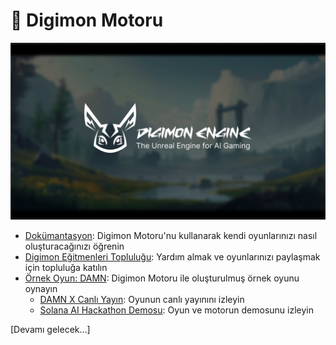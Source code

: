 # 🧌 Digimon Motoru

![Digimon Motoru](./assets/digimon-engine.jpg)
- [Dokümantasyon](https://docs.digimon.tech/digimon): Digimon Motoru'nu kullanarak kendi oyunlarınızı nasıl oluşturacağınızı öğrenin
- [Digimon Eğitmenleri Topluluğu](https://docs.digimon.tech/digimon/community/welcome-aboard-digimon-trainers): Yardım almak ve oyunlarınızı paylaşmak için topluluğa katılın
- [Örnek Oyun: DAMN](https://damn.fun): Digimon Motoru ile oluşturulmuş örnek oyunu oynayın
  - [DAMN X Canlı Yayın](https://x.com/digimon_tech/live): Oyunun canlı yayınını izleyin
  - [Solana AI Hackathon Demosu](https://www.youtube.com/watch?v=NNQWY-ByZww): Oyun ve motorun demosunu izleyin

[Devamı gelecek...] 